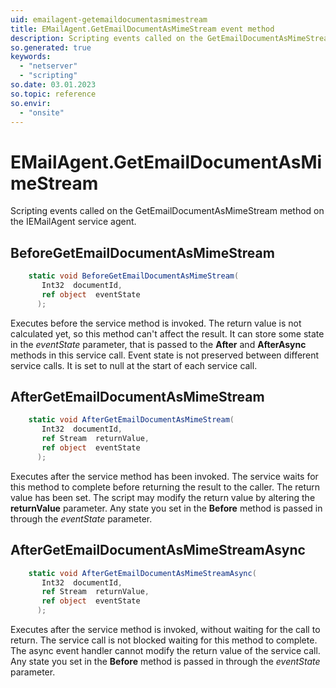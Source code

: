 ```yaml
---
uid: emailagent-getemaildocumentasmimestream
title: EMailAgent.GetEmailDocumentAsMimeStream event method
description: Scripting events called on the GetEmailDocumentAsMimeStream method on the EMailAgent service agent.
so.generated: true
keywords:
  - "netserver"
  - "scripting"
so.date: 03.01.2023
so.topic: reference
so.envir:
  - "onsite"
---
```

# EMailAgent.GetEmailDocumentAsMimeStream

Scripting events called on the <see cref='M:SuperOffice.CRM.Services.IEMailAgent.GetEmailDocumentAsMimeStream'>GetEmailDocumentAsMimeStream</see> method on the <see cref='IEMailAgent'>IEMailAgent</see>  service agent.

## BeforeGetEmailDocumentAsMimeStream
```cs
    static void BeforeGetEmailDocumentAsMimeStream(
       Int32  documentId,
       ref object  eventState
      );
```
Executes before the service method is invoked.
The return value is not calculated yet, so this method can't affect the result.
It can store some state in the *eventState* parameter, that is passed to the **After** and **AfterAsync** methods in this service call.
Event state is not preserved between different service calls. It is set to null at the start of each service call.
## AfterGetEmailDocumentAsMimeStream
```cs
    static void AfterGetEmailDocumentAsMimeStream(
       Int32  documentId,
       ref Stream  returnValue,
       ref object  eventState
      );
```
Executes after the service method has been invoked. The service waits for this method to complete before returning the result to the caller.
The return value has been set. The script may modify the return value by altering the **returnValue** parameter.
Any state you set in the **Before** method is passed in through the *eventState* parameter.
## AfterGetEmailDocumentAsMimeStreamAsync
```cs
    static void AfterGetEmailDocumentAsMimeStreamAsync(
       Int32  documentId,
       ref Stream  returnValue,
       ref object  eventState
      );
```
Executes after the service method is invoked, without waiting for the call to return.
The service call is not blocked waiting for this method to complete.
The async event handler cannot modify the return value of the service call.
Any state you set in the **Before** method is passed in through the *eventState* parameter.

